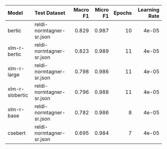 | Model           | Test Dataset             |   Macro F1 |   Micro F1 |   Epochs |   Learning Rate |
|:----------------|:-------------------------|-----------:|-----------:|---------:|----------------:|
| bertic          | reldi-normtagner-sr.json |      0.829 |      0.987 |       10 |           4e-05 |
| xlm-r-bertic    | reldi-normtagner-sr.json |      0.823 |      0.989 |       11 |           4e-05 |
| xlm-r-large     | reldi-normtagner-sr.json |      0.798 |      0.986 |       11 |           4e-05 |
| xlm-r-slobertic | reldi-normtagner-sr.json |      0.796 |      0.988 |       11 |           4e-05 |
| xlm-r-base      | reldi-normtagner-sr.json |      0.782 |      0.986 |        8 |           4e-05 |
| csebert         | reldi-normtagner-sr.json |      0.695 |      0.984 |        7 |           4e-05 |